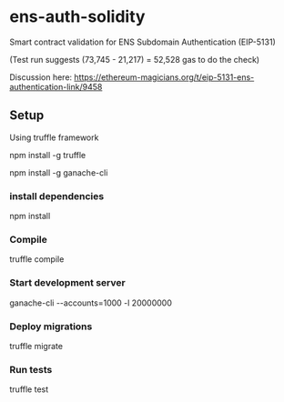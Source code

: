 # ens-auth-solidity

Smart contract validation for ENS Subdomain Authentication (EIP-5131)

(Test run suggests (73,745 - 21,217) = 52,528 gas to do the check)

Discussion here:
https://ethereum-magicians.org/t/eip-5131-ens-authentication-link/9458

## Setup

Using truffle framework

npm install -g truffle

npm install -g ganache-cli

### install dependencies

npm install

### Compile

truffle compile

### Start development server

ganache-cli --accounts=1000 -l 20000000

### Deploy migrations

truffle migrate

### Run tests

truffle test
